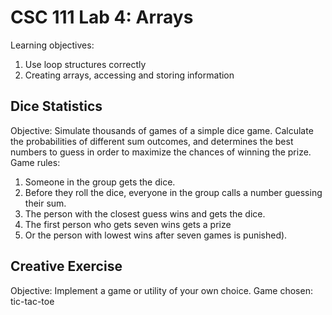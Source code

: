 # CSC 111 Lab 4: Arrays
Learning objectives:
1. Use loop structures correctly
2. Creating arrays, accessing and storing information

## Dice Statistics
Objective: Simulate thousands of games of a simple dice game. Calculate the probabilities of different sum outcomes, and determines the best numbers to guess in order to maximize the chances of winning the prize.
Game rules:
1.  Someone in the group gets the dice.
2.  Before they roll the dice, everyone in the group calls a number guessing their sum.
3.  The person with the closest guess wins and gets the dice.
4.  The first person who gets seven wins gets a prize
5.  Or the person with lowest wins after seven games is punished).

## Creative Exercise 
Objective: Implement a game or utility of your own choice. 
Game chosen: tic-tac-toe
